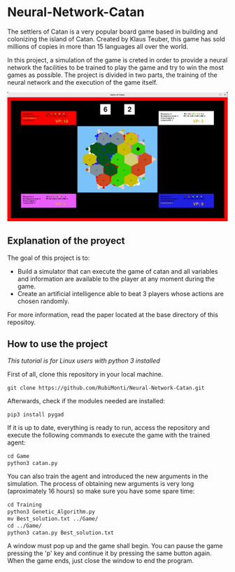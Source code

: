 # Neural-Network-Catan
The settlers of Catan is a very popular board game based in building and colonizing the island of Catan. Created by Klaus Teuber, this game has sold millions of copies in more than 15 languages all over the world.

In this project, a simulation of the game is creted in order to provide a neural network the facilities to be trained to play the game and try to win the most games as possible. The project is divided in two parts, the training of the neural network and the execution of the game itself.

![](./Img/FindePartida_Catan.png)

## Explanation of the proyect

The goal of this project is to:

* Build a simulator that can execute the game of catan and all variables and information are available to the player at any moment during the game.
* Create an artificial intelligence able to beat 3 players whose actions are chosen randomly.

For more information, read the paper located at the base directory of this repositoy.

## How to use the project

*This tutorial is for Linux users with python 3 installed*

First of all, clone this repository in your local machine.

```
git clone https://github.com/RubiMonti/Neural-Network-Catan.git
```

Afterwards, check if the modules needed are installed:
```
pip3 install pygad
```

If it is up to date, everything is ready to run, access the repository and execute the following commands to execute the game with the trained agent:

```
cd Game
python3 catan.py
```

You can also train the agent and introduced the new arguments in the simulation. The process of obtaining new arguments is very long (aproximately 16 hours) so make sure you have some spare time:

```
cd Training
python3 Genetic_Algorithm.py
mv Best_solution.txt ../Game/
cd ../Game/
python3 catan.py Best_solution.txt
```

A window must pop up and the game shall begin. You can pause the game pressing the 'p' key and continue it by pressing the same button again. When the game ends, just close the window to end the program.
